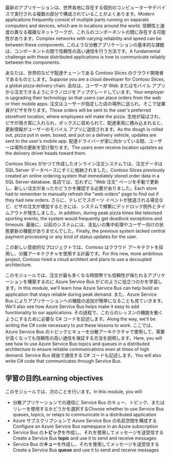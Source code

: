 <span data-ttu-id="baef9-101">最新のアプリケーションは、世界各地に存在する個別のコンピューターやデバイスで実行される複数の部分で構成されていることがよくあります。</span><span class="sxs-lookup"><span data-stu-id="baef9-101">Modern applications frequently consist of multiple parts running on separate computers and devices, which are in locations around the world.</span></span> <span data-ttu-id="baef9-102">信頼性と速度の異なる複雑なネットワークが、これらのコンポーネントの間に存在する可能性があります。</span><span class="sxs-lookup"><span data-stu-id="baef9-102">Complex networks with varying reliability and speed can be between these components.</span></span> <span data-ttu-id="baef9-103">このような分散アプリケーションの基本的な課題は、コンポーネントの間で信頼性の高い通信を行う方法です。</span><span class="sxs-lookup"><span data-stu-id="baef9-103">A fundamental challenge with these distributed applications is how to communicate reliably between the components.</span></span>

<span data-ttu-id="baef9-104">あなたは、世界的なピザ配達チェーンである Contoso Slices のクラウド開発者であるものとします。</span><span class="sxs-lookup"><span data-stu-id="baef9-104">Suppose you are a cloud developer for Contoso Slices, a global pizza delivery chain.</span></span> <span data-ttu-id="baef9-105">会社は、ユーザーが Web またはモバイル アプリから注文できるようにテクノロジをアップグレードしています。</span><span class="sxs-lookup"><span data-stu-id="baef9-105">Your employer is upgrading their technology so that users can place orders from the web or their mobile apps.</span></span> <span data-ttu-id="baef9-106">注文はユーザーが指定した店の場所に送られ、そこで従業員がピザを作ります。</span><span class="sxs-lookup"><span data-stu-id="baef9-106">Those orders will be sent to the user's preferred storefront location, where employees will make the pizza.</span></span> <span data-ttu-id="baef9-107">生地が延ばされ、ピザが焼き窯に入れられ、ボックスに収められて、配達車両に積み込まれると、更新情報がユーザーのモバイル アプリに送信されます。</span><span class="sxs-lookup"><span data-stu-id="baef9-107">As the dough is rolled out, pizza put in oven, boxed, and put on a delivery vehicle, updates are sent to the user's mobile app.</span></span> <span data-ttu-id="baef9-108">配達ドライバーが家に向かっている間、ユーザーは場所の更新を受け取ります。</span><span class="sxs-lookup"><span data-stu-id="baef9-108">The users even receive location updates as the delivery driver heads toward them.</span></span> 

<span data-ttu-id="baef9-109">Contoso Slices がかつて作成したオンライン注文システムでは、注文データは SQL Server データベースにすぐに格納されました。</span><span class="sxs-lookup"><span data-stu-id="baef9-109">Contoso Slices previously created an online ordering system that immediately stored order data in a SQL Server database.</span></span> <span data-ttu-id="baef9-110">各店では、忘れずに "Web 注文" ページを手動で更新し、新しい注文があったかどうかを確認する必要がありました。</span><span class="sxs-lookup"><span data-stu-id="baef9-110">Each store had to remember to manually refresh the "web orders" page to find out if they had new orders.</span></span> <span data-ttu-id="baef9-111">さらに、テレビでスポーツ イベントが放送される場合など、ピザの注文が増加するときには、システムで頻繁にデッドロック例外とタイムアウトが発生しました。</span><span class="sxs-lookup"><span data-stu-id="baef9-111">In addition, during peak pizza times like televised sporting events, the system would frequently get deadlock exceptions and timeouts.</span></span> <span data-ttu-id="baef9-112">最後に、以前のシステムには、支払いの集中処理やユーザー向けの状態更新の機能がありませんでした。</span><span class="sxs-lookup"><span data-stu-id="baef9-112">Finally, the previous system lacked central payment processing or any kind of status updates for the user.</span></span>

<span data-ttu-id="baef9-113">この新しい意欲的なプロジェクトでは、Contoso はクラウド アーキテクトを採用し、分離アーキテクチャを使用する計画です。</span><span class="sxs-lookup"><span data-stu-id="baef9-113">For this new, more ambitious project, Contoso hired a cloud architect and plans to use a decoupled architecture.</span></span> 

<span data-ttu-id="baef9-114">このモジュールでは、注文が最も多くなる時間帯でも信頼性が保たれるアプリケーションを構築するのに Azure Service Bus がどのように役立つのかを学習します。</span><span class="sxs-lookup"><span data-stu-id="baef9-114">In this module, we'll learn how Azure Service Bus can help build an application that stays reliable during peak demand.</span></span> <span data-ttu-id="baef9-115">また、Azure Service Bus によりアプリケーションへの機能の追加が簡単になることも見ていきます。</span><span class="sxs-lookup"><span data-stu-id="baef9-115">We'll also see how Azure Service Bus helps make it easy to add functionality to our applications.</span></span> <span data-ttu-id="baef9-116">その過程で、これらのレッスンの機能を動くようにするために必要な C# コードを記述します。</span><span class="sxs-lookup"><span data-stu-id="baef9-116">Along the way, we'll be writing the C# code necessary to put these lessons to work.</span></span> <span data-ttu-id="baef9-117">ここでは、Azure Service Bus のトピックとキューを分散アーキテクチャで使用して、需要が高くなっても信頼性の高い通信を保証する方法を説明します。</span><span class="sxs-lookup"><span data-stu-id="baef9-117">Here, you will see how to use Azure Service Bus topics and queues in a distributed architecture to ensure reliable communications even at times of high demand.</span></span> <span data-ttu-id="baef9-118">Service Bus 経由で通信する C# コードも記述します。</span><span class="sxs-lookup"><span data-stu-id="baef9-118">You will also write C# code that communicates through Service Bus.</span></span>

## <a name="learning-objectives"></a><span data-ttu-id="baef9-119">学習の目的</span><span class="sxs-lookup"><span data-stu-id="baef9-119">Learning objectives</span></span>

<span data-ttu-id="baef9-120">このモジュールでは、次のことを行います。</span><span class="sxs-lookup"><span data-stu-id="baef9-120">In this module, you will:</span></span>
- <span data-ttu-id="baef9-121">分散アプリケーションでの通信に Service Bus のキュー、トピック、またはリレーを使用するかどうかを選択する</span><span class="sxs-lookup"><span data-stu-id="baef9-121">Choose whether to use Service Bus queues, topics, or relays to communicate in a distributed application</span></span>
- <span data-ttu-id="baef9-122">Azure サブスクリプションで Azure Service Bus の名前空間を構成する</span><span class="sxs-lookup"><span data-stu-id="baef9-122">Configure an Azure Service Bus namespace in an Azure subscription</span></span>
- <span data-ttu-id="baef9-123">Service Bus の**トピック**を作成し、それを使用してメッセージを送受信する</span><span class="sxs-lookup"><span data-stu-id="baef9-123">Create a Service Bus **topic** and use it to send and receive messages</span></span>
- <span data-ttu-id="baef9-124">Service Bus の**キュー**を作成し、それを使用してメッセージを送受信する</span><span class="sxs-lookup"><span data-stu-id="baef9-124">Create a Service Bus **queue** and use it to send and receive messages</span></span>
